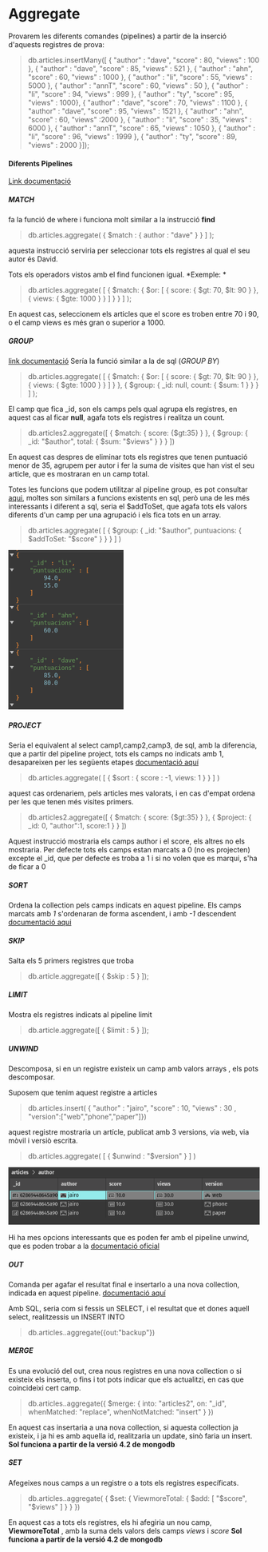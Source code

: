 # Aggregate 

Provarem les diferents comandes (pipelines)  a partir de la inserció d'aquests registres de prova: 

> db.articles.insertMany([
{ "author" : "dave", "score" : 80, "views" : 100 },
{ "author" : "dave", "score" : 85, "views" : 521 },
{ "author" : "ahn", "score" : 60, "views" : 1000 },
{ "author" : "li", "score" : 55, "views" : 5000 },
{ "author" : "annT", "score" : 60, "views" : 50 },
{ "author" : "li", "score" : 94, "views" : 999 },
{ "author" : "ty", "score" : 95, "views" : 1000}, { "author" : "dave", "score" : 70, "views" : 1100 },
{ "author" : "dave", "score" : 95, "views" : 1521 },
{ "author" : "ahn", "score" : 60, "views" :2000 },
{ "author" : "li", "score" : 35, "views" : 6000 },
{ "author" : "annT", "score" : 65, "views" : 1050 },
{ "author" : "li", "score" : 96, "views" : 1999 },
{ "author" : "ty", "score" : 89, "views" : 2000 }]);



#### Diferents Pipelines 
[Link documentació](https://www.mongodb.com/docs/v4.2/reference/operator/aggregation-pipeline/#aggregation-pipeline-operator-reference "Link documentació")

##### MATCH

fa la funció de where i funciona molt similar a la instrucció **find**

>db.articles.aggregate(
    { $match : { author : "dave" } } ]
);

aquesta instrucció serviria per seleccionar tots els registres al qual el seu autor és David.

Tots els operadors vistos amb el find funcionen igual. *Exemple: *

> db.articles.aggregate( [
  { $match: { $or: [ { score: { $gt: 70, $lt: 90 } }, { views: { $gte: 1000 } } ] } }
] );

En aquest cas, seleccionem els articles que el score es troben entre 70 i 90, o el camp views es més gran o superior a 1000.

##### GROUP
[link documentació](https://www.mongodb.com/docs/v4.2/reference/operator/aggregation/group/#pipe._S_group "link")
Sería la funció similar a la de sql (*GROUP BY*)

> db.articles.aggregate( [
  { $match: { $or: [ { score: { $gt: 70, $lt: 90 } }, { views: { $gte: 1000 } } ] } },
  { $group: { _id: null, count: { $sum: 1 } } }
] );

El camp que fica _id, son els camps pels qual agrupa els registres, en aquest cas al ficar **null**, agafa tots els registres i realitza un count.

>db.articles2.aggregate([
   { $match: { score: {$gt:35} } },
   { $group: { _id: "$author", total: { $sum: "$views" } } }
])

En aquest cas despres de eliminar tots els registres que tenen puntuació menor de 35, agrupem per autor i fer la suma de visites que han vist el seu article, que es mostraran en un camp total.

Totes les funcions que podem utilitzar al pipeline group, es pot consultar [aqui](https://www.mongodb.com/docs/v4.2/reference/operator/aggregation/group/#accumulators-group "aqui"), moltes son similars a funcions existents en sql, però una de les més interessants i diferent a sql, seria el $addToSet, que agafa tots els valors diferents  d'un camp per una  agrupació i els fica tots en un array.

>db.articles.aggregate(
   [
     {
       $group:
         { _id: "$author",
           puntuacions: { $addToSet: "$score" }
         }
     }
   ]
)

![addtoset](addtoset.png "addtoset")

##### PROJECT
Seria el equivalent al select camp1,camp2,camp3, de sql, amb la diferencia, que a partir del pipeline project, tots els camps no indicats amb 1, desapareixen per les següents etapes
[documentació aquí](https://www.mongodb.com/docs/v4.2/reference/operator/aggregation/project/#pipe._S_project "documentació aquí")

>db.articles.aggregate(
   [
     { $sort : { score : -1, views: 1 } }
   ]
)

aquest cas ordenariem, pels articles mes valorats, i en cas d'empat ordena per les que tenen més visites primers.


>db.articles2.aggregate([
   { $match: { score: {$gt:35} } },
   { $project: { _id: 0, "author":1, score:1 } }
])

Aquest instrucció mostraria els camps author i el score, els altres no els mostraria. Per defecte tots els camps estan marcats a 0 (no es projecten) excepte el _id, que per defecte es troba a 1 i si no volen que es marqui, s'ha de ficar a 0

##### SORT
Ordena la collection pels camps indicats en aquest pipeline. Els camps marcats amb *1*  s'ordenaran de forma ascendent, i amb *-1* descendent
[documentació aqui](https://www.mongodb.com/docs/v4.2/reference/operator/aggregation/sort/#pipe._S_sort "documentació aqui")

##### SKIP

Salta els 5 primers registres que troba

> db.article.aggregate([
    { $skip : 5 }
]);

##### LIMIT

Mostra els registres indicats al pipeline limit 

> db.article.aggregate([
   { $limit : 5 }
]);


##### UNWIND

Descomposa, si en un registre existeix un camp amb valors arrays , els pots descomposar.

Suposem que tenim aquest registre a articles 

>  db.articles.insert(
{ "author" : "jairo", "score" : 10, "views" : 30 , "version":["web","phone","paper"]})

aquest registre mostraria un artícle, publicat amb 3 versions, via web, via mòvil i versiò escrita.

>db.articles.aggregate( [ { $unwind : "$version" } ] )

![imatge](jairo.png "image")

Hi ha mes opcions interessants que es poden fer amb el pipeline unwind, que es poden trobar a la [documentació oficial](https://www.mongodb.com/docs/v4.2/reference/operator/aggregation/unwind/#pipe._S_unwind "documentació oficial")

##### OUT
Comanda per agafar el resultat final e insertarlo a una nova collection, indicada en aquest pipeline.
[documentació aquí](https://www.mongodb.com/docs/v4.2/reference/operator/aggregation/out/#pipe._S_out)

Amb SQL, seria com si fessis un SELECT, i el resultat que et dones aquell select, realitzessis un INSERT INTO

> db.articles..aggregate({out:"backup"})

##### MERGE

Es una evolució del out, crea nous registres en una nova collection o si existeix els inserta, o fins i tot pots indicar que els actualitzi, en cas que coincideixi cert camp.

>db.articles..aggregate({ $merge: { into: "articles2", on: "_id", whenMatched: "replace", whenNotMatched: "insert" } })

En aquest cas insertaria a una nova collection, si aquesta collection ja existeix, i ja hi es amb aquella id, realitzaria un update, sinò faria un insert.
**Sol funciona a partir de la versió 4.2 de mongodb**


##### SET

Afegeixes nous camps a un registre o a tots els registres específicats.

>db.articles..aggregate( {
     $set: {
        ViewmoreTotal: { $add: [ "$score", "$views" ] }
     }
   })

En aquest cas a tots els registres, els hi afegiria un nou camp, **ViewmoreTotal** , amb la suma dels valors dels camps *views* i *score*
**Sol funciona a partir de la versió 4.2 de mongodb**

